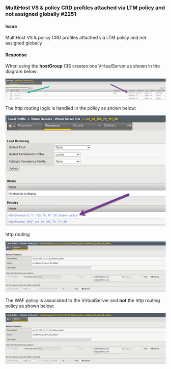 ### MultiHost VS & policy CRD profiles attached via LTM policy and not assigned globally #2251

#### Issue

MultiHost VS & policy CRD profiles attached via LTM policy and not assigned globally

#### Response

When using the **hostGroup** CIS creates one VirtualServer as shown in the diagram below:

![virtual](https://github.com/mdditt2000/kubernetes-1-19/blob/master/cis%202.8/github/2251/diagram/2022-03-09_13-03-48.png)

The http routing logic is handled in the policy as shown below:

![policy](https://github.com/mdditt2000/kubernetes-1-19/blob/master/cis%202.8/github/2251/diagram/2022-03-09_13-09-40.png)

http routing

![routing](https://github.com/mdditt2000/kubernetes-1-19/blob/master/cis%202.8/github/2251/diagram/2022-03-09_13-10-23.png)


The WAF policy is associated to the VirtualServer and **not** the http routing policy as shown below:

![virtual](https://github.com/mdditt2000/kubernetes-1-19/blob/master/cis%202.8/github/2251/diagram/2022-03-09_13-10-23.png)

